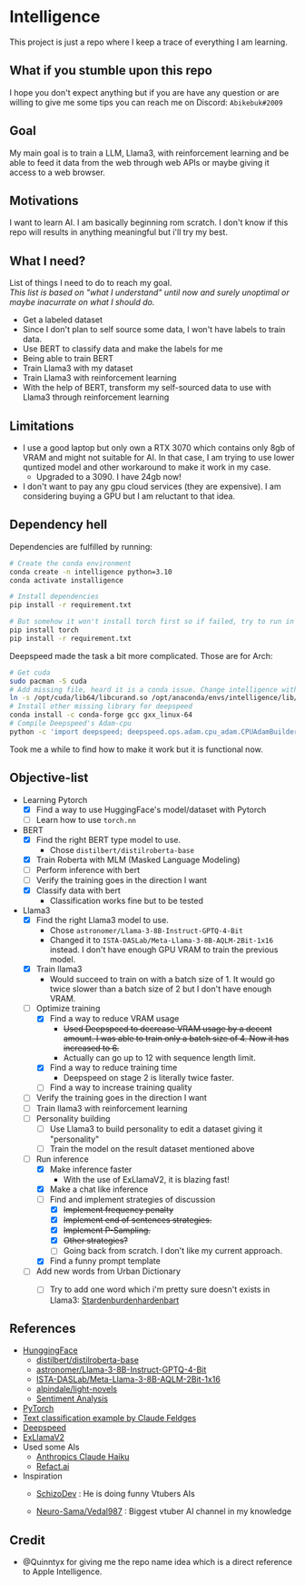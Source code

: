 # Intelligence
This project is just a repo where I keep a trace of everything I am learning.  

## What if you stumble upon this repo
I hope you don't expect anything but if you are have any question or are willing to give me some tips you can reach me on Discord: ``Abikebuk#2009 ``

## Goal
My main goal is to train a LLM, Llama3, with reinforcement learning and be able to feed it data from the web through web APIs or maybe giving it access to a web browser.

## Motivations
I want to learn AI. I am basically beginning rom scratch. I don't know if this repo will results in anything meaningful but i'll try my best.

## What I need?
List of things I need to do to reach my goal.  
*This list is based on "what I understand" until now and surely unoptimal or maybe inacurrate on what I should do.*

* Get a labeled dataset
* Since I don't plan to self source some data, I won't have labels to train data.
* Use BERT to classify data and make the labels for me
* Being able to train BERT
* Train Llama3 with my dataset
* Train Llama3 with reinforcement learning
* With the help of BERT, transform my self-sourced data to use with Llama3 through reinforcement learning

## Limitations
* I use a good laptop but only own a RTX 3070 which contains only 8gb of VRAM and might not suitable for AI. In that case, I am trying to use lower quntized model and other workaround to make it work in my case.
  * Upgraded to a 3090. I have 24gb now!
* I don't want to pay any gpu cloud services (they are expensive). I am considering buying a GPU but I am reluctant to that idea.

## Dependency hell
Dependencies are fulfilled by running:
```bash
# Create the conda environment
conda create -n intelligence python=3.10
conda activate installigence

# Install dependencies
pip install -r requirement.txt

# But somehow it won't install torch first so if failed, try to run in this instead:
pip install torch
pip install -r requirement.txt
```
Deepspeed made the task a bit more complicated. Those are for Arch:
```bash
# Get cuda 
sudo pacman -S cuda
# Add missing file, heard it is a conda issue. Change intelligence with whatever env name you use
ln -s /opt/cuda/lib64/libcurand.so /opt/anaconda/envs/intelligence/lib/python3.10/site-packages/torch/lib/
# Install other missing library for deepspeed
conda install -c conda-forge gcc gxx_linux-64 
# Compile Deepspeed's Adam-cpu
python -c 'import deepspeed; deepspeed.ops.adam.cpu_adam.CPUAdamBuilder().load()'
```
Took me a while to find how to make it work but it is functional now.

## Objective-list
* Learning Pytorch
  * [x] Find a way to use HuggingFace's model/dataset with Pytorch
  * [ ] Learn how to use ``torch.nn``
* BERT
  * [x] Find the right BERT type model to use.  
    - Chose ``distilbert/distilroberta-base``   
  * [x] Train Roberta with MLM (Masked Language Modeling)
  * [ ] Perform inference with bert
  * [ ] Verify the training goes in the direction I want
  * [x] Classify data with bert
    * Classification works fine but to be tested
* Llama3
  * [x] Find the right Llama3 model to use.
    - Chose ``astronomer/Llama-3-8B-Instruct-GPTQ-4-Bit``
    - Changed it to ``ISTA-DASLab/Meta-Llama-3-8B-AQLM-2Bit-1x16`` instead. I don't have enough GPU VRAM to train the previous model.
  * [x] Train llama3
    - Would succeed to train on with a batch size of 1. It would go twice slower than a batch size of 2 but I don't have enough VRAM.
  * [ ] Optimize training
    *  [x] Find a way to reduce VRAM usage
      - ~~Used Deepspeed to decrease VRAM usage by a decent amount. I was able to train only a batch size of 4. Now it has increased to 6.~~
      - Actually can go up to 12 with sequence length limit.
    *  [x] Find a way to reduce training time
      - Deepspeed on stage 2 is literally twice faster.
    *  [ ] Find a way to increase training quality
  * [ ] Verify the training goes in the direction I want
  * [ ] Train llama3 with reinforcement learning
  * [ ] Personality building
    * [ ] Use Llama3 to build personality to edit a dataset giving it "personality"
    * [ ] Train the model on the result dataset mentioned above
  * [ ] Run inference
    * [x] Make inference faster
      * With the use of ExLlamaV2, it is blazing fast!
    * [x] Make a chat like inference
    * [ ] Find and implement strategies of discussion
      * [x] ~~Implement frequency penalty~~
      * [x] ~~Implement end of sentences strategies.~~ 
      * [x] ~~Implement P-Sampling.~~
      * [x] ~~Other strategies?~~
      * [ ] Going back from scratch. I don't like my current approach.
    * [x] Find a funny prompt template
  * [ ] Add new words from Urban Dictionary
    *  [ ] Try to add one word which i'm pretty sure doesn't exists in Llama3: [Stardenburdenhardenbart](https://www.urbandictionary.com/define.php?term=Stardenburdenhardenbart)


## References
* [HunggingFace](https://huggingface.co/)
  * [distilbert/distilroberta-base](https://huggingface.co/distilbert/distilroberta-base)
  * [astronomer/Llama-3-8B-Instruct-GPTQ-4-Bit](https://huggingface.co/astronomer/Llama-3-8B-Instruct-GPTQ-4-Bit)
  * [ISTA-DASLab/Meta-Llama-3-8B-AQLM-2Bit-1x16](https://huggingface.co/ISTA-DASLab/Meta-Llama-3-8B-AQLM-2Bit-1x16)
  * [alpindale/light-novels](https://huggingface.co/datasets/alpindale/light-novels)
  * [Sentiment Analysis](https://huggingface.co/blog/sentiment-analysis-twitter)
* [PyTorch](https://pytorch.org/docs/stable/index.html)
* [Text classification example by Claude Feldges](https://medium.com/@claude.feldges/text-classification-with-bert-in-tensorflow-and-pytorch-4e43e79673b3)
* [Deepspeed](https://github.com/microsoft/DeepSpeed)
* [ExLlamaV2](https://github.com/turboderp/exllamav2)
* Used some AIs
  * [Anthropics Claude Haiku](https://www.anthropic.com/)
  * [Refact.ai](https://www.refact.ai/)
* Inspiration
  * [SchizoDev](https://www.youtube.com/@SchizoDev) : He is doing funny Vtubers AIs

  * [Neuro-Sama/Vedal987](https://www.twitch.tv/vedal987) : Biggest vtuber AI channel in my knowledge
## Credit
* @Quinntyx for giving me the repo name idea which is a direct reference to Apple Intelligence.